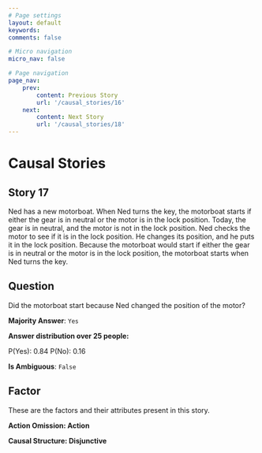 ```yaml
---
# Page settings
layout: default
keywords:
comments: false

# Micro navigation
micro_nav: false

# Page navigation
page_nav:
    prev:
        content: Previous Story
        url: '/causal_stories/16'
    next:
        content: Next Story
        url: '/causal_stories/18'
---
```

# Causal Stories

## Story 17

<div class='text-hightlight'>
Ned has a new motorboat. When Ned turns the key, the motorboat starts if either the gear is in neutral or the motor is in the lock position. Today, the gear is in neutral, and the motor is not in the lock position. Ned checks the motor to see if it is in the lock position. He changes its position, and he puts it in the lock position. Because the motorboat would start if either the gear is in neutral or the motor is in the lock position, the motorboat starts when Ned turns the key.
</div>

## Question

<p>
<div class='text-hightlight'>Did the motorboat start because Ned changed the position of the motor?</div>
</p>

**Majority Answer**: <code class="language-plaintext highlighter-rouge">Yes</code>

**Answer distribution over 25 people:**

<div class="container">
<div class="row">
<div class="col-md-7">
    <div class="slider-container">
        <div class="slider">
            <div class="slider-value" id="sliderValue"></div>
        </div>
        <div class="slider-labels">
            <span id="yesLabel">P(Yes): 0.84</span>
            <span id="noLabel">P(No): 0.16</span>
        </div>
    </div>
</div>
</div>
</div>

**Is Ambiguous**:  <code class="language-plaintext highlighter-rouge">False</code> <!-- False -->

## Factor

These are the factors and their attributes present in this story.


<div class="callout callout--info">
    <p><strong>Action Omission: Action</strong></p>
</div>

<div class="callout callout--info">
    <p><strong>Causal Structure: Disjunctive</strong></p>
</div>
